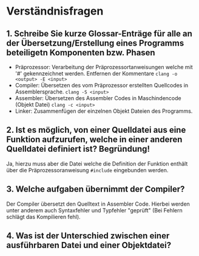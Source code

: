 # Verständnisfragen

## 1. Schreibe Sie kurze Glossar-Enträge für alle an der Übersetzung/Erstellung eines Programms beteiligetn Komponenten bzw. Phasen

 - Präprozessor: Verarbeitung der Präprozessortanweisungen welche mit '#' gekennzeichnet werden. Entfernen der Kommentare `clang -o <output> -E <input>`
 - Compiler: Übersetzen des vom Präprozessor erstellten Quellcodes in Assemblersprache. `clang -S <input>`
 - Assembler: Übersetzen des Assembler Codes in Maschindencode (Objekt Datei) `clang -c <input>`
 - Linker: Zusammenfügen der einzelnen Objekt Dateien des Programms.


## 2. Ist es möglich, von einer Quelldatei aus eine Funktion aufzurufen, welche in einer anderen Quelldatei definiert ist? Begründung!

Ja, hierzu muss aber die Datei welche die Definition der Funktion enthält über die Präprozessoranweisung `#include` eingebunden werden.  


## 3. Welche aufgaben übernimmt der Compiler?  

Der Compiler übersetzt den Quelltext in Assembler Code. Hierbei werden unter anderem auch Syntaxfehler und Typfehler "geprüft" (Bei Fehlern schlägt das Kompilieren fehl).


## 4. Was ist der Unterschied zwischen einer ausführbaren Datei und einer Objektdatei?

 
